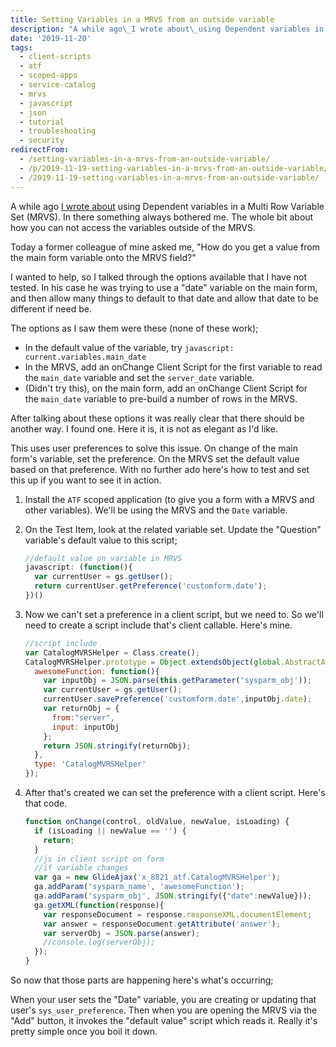 ```yaml
---
title: Setting Variables in a MRVS from an outside variable
description: "A while ago\_I wrote about\_using Dependent variables in a Multi Row Variable Set (MRVS). In there something always bothered me. The whole bit about how you ca..."
date: '2019-11-20'
tags:
  - client-scripts
  - atf
  - scoped-apps
  - service-catalog
  - mrvs
  - javascript
  - json
  - tutorial
  - troubleshooting
  - security
redirectFrom:
  - /setting-variables-in-a-mrvs-from-an-outside-variable/
  - /p/2019-11-19-setting-variables-in-a-mrvs-from-an-outside-variable/ 
  - /2019-11-19-setting-variables-in-a-mrvs-from-an-outside-variable/
---
```


<!--StartFragment-->

A while ago [I wrote about](https://jace.pro/post/2019-09-06-mvrs-dependent-variables/) using Dependent variables in a Multi Row Variable Set (MRVS). In there something always bothered me. The whole bit about how you can not access the variables outside of the MRVS.

Today a former colleague of mine asked me, "How do you get a value from the main form variable onto the MRVS field?"

I wanted to help, so I talked through the options available that I have not tested. In his case he was trying to use a "date" variable on the main form, and then allow many things to default to that date and allow that date to be different if need be.

The options as I saw them were these (none of these work);

* In the default value of the variable, try `javascript: current.variables.main_date`
* In the MRVS, add an onChange Client Script for the first variable to read the `main_date` variable and set the `server_date` variable.
* (Didn't try this), on the main form, add an onChange Client Script for the `main_date` variable to pre-build a number of rows in the MRVS.

After talking about these options it was really clear that there should be another way. I found one. Here it is, it is not as elegant as I'd like.

This uses user preferences to solve this issue. On change of the main form's variable, set the preference. On the MRVS set the default value based on that preference. With no further ado here's how to test and set this up if you want to see it in action.

1. Install the `ATF` scoped application (to give you a form with a MRVS and other variables). We'll be using the MRVS and the `Date` variable.
2. On the Test Item, look at the related variable set. Update the "Question" variable's default value to this script;

   ```javascript
   //default value on variable in MRVS
   javascript: (function(){
     var currentUser = gs.getUser(); 
     return currentUser.getPreference('customform.date');
   })()
   ```
3. Now we can't set a preference in a client script, but we need to. So we'll need to create a script include that's client callable. Here's mine.

   ```javascript
   //script include
   var CatalogMVRSHelper = Class.create();
   CatalogMVRSHelper.prototype = Object.extendsObject(global.AbstractAjaxProcessor, {
     awesomeFunction: function(){
       var inputObj = JSON.parse(this.getParameter('sysparm_obj'));
       var currentUser = gs.getUser(); 
       currentUser.savePreference('customform.date',inputObj.date); 
       var returnObj = {
         from:"server",
         input: inputObj
       };
       return JSON.stringify(returnObj);
     },
     type: 'CatalogMVRSHelper'
   });
   ```
4. After that's created we can set the preference with a client script. Here's that code.

   ```javascript
   function onChange(control, oldValue, newValue, isLoading) {
     if (isLoading || newValue == '') {
       return;
     }
     //js in client script on form
     //if variable changes 
     var ga = new GlideAjax('x_8821_atf.CatalogMVRSHelper');
     ga.addParam('sysparm_name', 'awesomeFunction');
     ga.addParam('sysparm_obj', JSON.stringify({"date":newValue}));
     ga.getXML(function(response){
       var responseDocument = response.responseXML.documentElement;
       var answer = responseDocument.getAttribute('answer');
       var serverObj = JSON.parse(answer);
       //console.log(serverObj);
     });
   }
   ```

So now that those parts are happening here's what's occurring;

When your user sets the "Date" variable, you are creating or updating that user's `sys_user_preference`. Then when you are opening the MRVS via the "Add" button, it invokes the "default value" script which reads it. Really it's pretty simple once you boil it down.

<!--EndFragment-->
